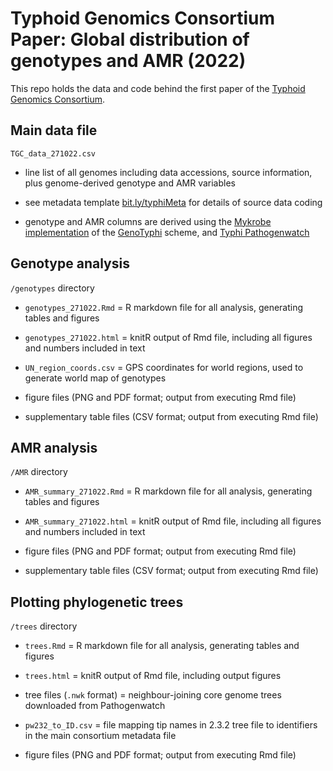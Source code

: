 # Typhoid Genomics Consortium Paper: Global distribution of genotypes and AMR (2022)

This repo holds the data and code behind the first paper of the [Typhoid Genomics Consortium](https://typhoidgenomics.org/).

## Main data file 

`TGC_data_271022.csv`

* line list of all genomes including data accessions, source information, plus genome-derived genotype and AMR variables

* see metadata template [bit.ly/typhiMeta](bit.ly/typhiMeta) for details of source data coding

* genotype and AMR columns are derived using the [Mykrobe implementation](https://github.com/katholt/genotyphi) of the [GenoTyphi](https://doi.org/10.1093/infdis/jiab414) scheme, and [Typhi Pathogenwatch](https://doi.org/10.1038/s41467-021-23091-2)

## Genotype analysis

`/genotypes` directory

* `genotypes_271022.Rmd` = R markdown file for all analysis, generating tables and figures

* `genotypes_271022.html` = knitR output of Rmd file, including all figures and numbers included in text

* `UN_region_coords.csv` = GPS coordinates for world regions, used to generate world map of genotypes

* figure files (PNG and PDF format; output from executing Rmd file)

* supplementary table files (CSV format; output from executing Rmd file)

## AMR analysis

`/AMR` directory

* `AMR_summary_271022.Rmd` = R markdown file for all analysis, generating tables and figures

* `AMR_summary_271022.html` = knitR output of Rmd file, including all figures and numbers included in text

* figure files (PNG and PDF format; output from executing Rmd file)

* supplementary table files (CSV format; output from executing Rmd file)

## Plotting phylogenetic trees

`/trees` directory

* `trees.Rmd` = R markdown file for all analysis, generating tables and figures

* `trees.html` = knitR output of Rmd file, including output figures

* tree files (`.nwk` format) = neighbour-joining core genome trees downloaded from Pathogenwatch

* `pw232_to_ID.csv` = file mapping tip names in 2.3.2 tree file to identifiers in the main consortium metadata file

* figure files (PNG and PDF format; output from executing Rmd file)

